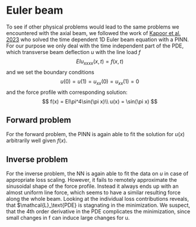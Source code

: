 # Euler beam 

To see if other physical problems would lead to the same problems we encountered with the axial beam, we followed the work of [Kapoor et al. 2023](https://arxiv.org/abs/2303.01055) who solved the time dependent 1D Euler beam equation with a PINN.
For our purpose we only deal with the time independent part of the PDE, which transverse beam deflection $u$ with the line load $f$
$$
EIu_{xxxx}(x,t)=f(x,t)
$$
and we set the boundary conditions
$$
u(0)=u(1)=u_{xx}(0)=u_{xx}(1)=0
$$
and the force profile with corresponding solution:
$$
f(x) = EI\pi^4\sin(\pi x)\\
u(x) = \sin(\pi x)
$$
## Forward problem

For the forward problem, the PINN is again able to fit the solution for $u(x)$ arbitrarily well given $f(x)$.

## Inverse problem
For the inverse problem, the NN is again able to fit the data on $u$ in case of appropriate loss scaling. However, it fails to remotely approximate the sinusoidal shape of the force profile. Instead it always ends up with an almost uniform line force, which seems to have a similar resulting force along the whole beam. 
Looking at the individual loss contributions reveals, that $\mathcal{L}_\text{PDE} is stagnating in the minimization. We suspect, that the 4th order derivative in the PDE complicates the minimization, since small changes in f can induce large changes for u. 

